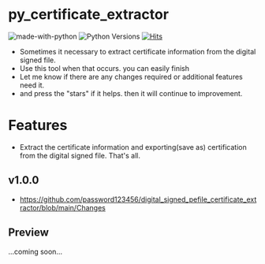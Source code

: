 # py_certificate_extractor

![made-with-python][made-with-python]
![Python Versions][pyversion-button]
[![Hits](https://hits.seeyoufarm.com/api/count/incr/badge.svg?url=https%3A%2F%2Fgithub.com%2Fpassword123456%2Fhit-counter&count_bg=%2379C83D&title_bg=%23555555&icon=&icon_color=%23E7E7E7&title=hits&edge_flat=false)](https://hits.seeyoufarm.com)

[pyversion-button]: https://img.shields.io/pypi/pyversions/Markdown.svg
[made-with-python]: https://img.shields.io/badge/Made%20with-Python-1f425f.svg

- Sometimes it necessary to extract certificate information from the digital signed file. 
- Use this tool when that occurs. you can easily finish
- Let me know if there are any changes required or additional features need it.
- and press the "stars" if it helps. then it will continue to improvement.

# Features
- Extract the certificate information and exporting(save as) certification from the digital signed file. That's all.

## v1.0.0
- https://github.com/password123456/digital_signed_pefile_certificate_extractor/blob/main/Changes

## Preview
...coming soon...
